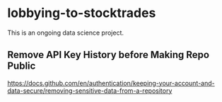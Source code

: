# lobbying-to-stocktrades
This is an ongoing data science project.

## Remove API Key History before Making Repo Public
https://docs.github.com/en/authentication/keeping-your-account-and-data-secure/removing-sensitive-data-from-a-repository
